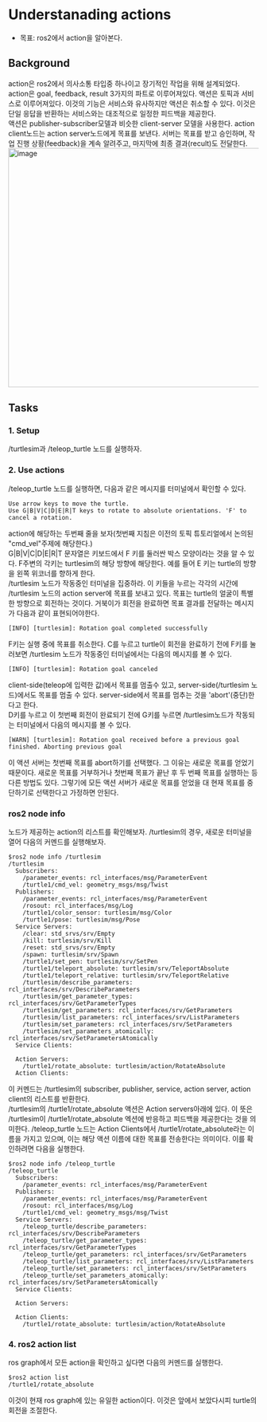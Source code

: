 # Understanading actions
* 목표: ros2에서 action을 알아본다.

## Background
action은 ros2에서 의사소통 타입중 하나이고 장기적인 작업을 위해 설계되었다. action은 goal, feedback, result 3가지의 파트로 이루어져있다. 액션은 토픽과 서비스로 이루어져있다. 이것의 기능은 서비스와 유사하지만 액션은 취소할 수 있다. 이것은 단일 응답을 반환하는 서비스와는 대조적으로 일정한 피드백을 제공한다.       
액션은 publisher-subscriber모델과 비슷한 client-server 모델을 사용한다. action client노드는 action server노드에게 목표를 보낸다. 서버는 목표를 받고 승인하며, 작업 진행 상황(feedback)을 계속 알려주고, 마지막에 최종 결과(recult)도 전달한다.     
<img width="854" height="480" alt="image" src="https://github.com/user-attachments/assets/bdf1fdbb-f937-48d2-a2db-4d0ad9ff17d6" />     
## Tasks
### 1. Setup
/turtlesim과 /teleop_turtle 노드를 실행하자.    
### 2. Use actions
/teleop_turtle 노드를 실행하면, 다음과 같은 메시지를 터미널에서 확인할 수 있다.    
```
Use arrow keys to move the turtle.
Use G|B|V|C|D|E|R|T keys to rotate to absolute orientations. 'F' to cancel a rotation.
```
action에 해당하는 두번째 줄을 보자(첫번째 지침은 이전의 토픽 튜토리얼에서 논의된 "cmd_vel"주제에 해당한다.)       
G|B|V|C|D|E|R|T 문자열은 키보드에서 F 키를 둘러싼 박스 모양이라는 것을 알 수 있다. F주변의 각키는 turtlesim의 해당 방향에 해당한다. 예를 들어 E 키는 turtle의 방향을 왼쪽 위코너를 향하게 한다.        
/turtlesim 노드가 작동중인 터미널을 집중하라. 이 키들을 누르는 각각의 시간에 /turtlesim 노드의 action server에 목표를 보내고 있다. 목표는 turtle의 얼굴이 특별한 방향으로 회전하는 것이다. 거북이가 회전을 완료하면 목표 결과를 전달하는 메시지가 다음과 같이 표현되어야한다. 

```
[INFO] [turtlesim]: Rotation goal completed successfully
```    
F키는 실행 중에 목표를 취소한다. C를 누르고 turtle이 회전을 완료하기 전에 F키를 눌러보면 /turtlesim 노드가 작동중인 터미널에서는 다음의 메시지를 볼 수 있다.    
```
[INFO] [turtlesim]: Rotation goal canceled
```
client-side(teleop에 입력한 값)에서 목표를 멈출수 있고, server-side(/turtlesim 노드)에서도 목표를 멈출 수 있다. server-side에서 목표를 멈추는 것을 'abort'(중단)한다고 한다.      
D키를 누르고 이 첫번째 회전이 완료되기 전에 G키를 누르면 /turtlesim노드가 작동되는 터미널에서 다음의 메시지를 볼 수 있다.    
```
[WARN] [turtlesim]: Rotation goal received before a previous goal finished. Aborting previous goal
```
이 액션 서버는 첫번째 목표를 abort하기를 선택했다. 그 이유는 새로운 목표를 얻었기 때문이다. 새로운 목표를 거부하거나 첫번째 목표가 끝난 후 두 번째 목표를 실행하는 등 다른 방법도 있다. 그렇기에 모든 액션 서버가 새로운 목표를 얻었을 대 현재 목표를 중단하기로 선택한다고 가정하면 안된다.     
### ros2 node info 
노드가 제공하는 action의 리스트를 확인해보자. /turtlesim의 경우, 새로운 터미널을 열어 다음의 커멘드를 실행해보자.    
```
$ros2 node info /turtlesim
/turtlesim
  Subscribers:
    /parameter_events: rcl_interfaces/msg/ParameterEvent
    /turtle1/cmd_vel: geometry_msgs/msg/Twist
  Publishers:
    /parameter_events: rcl_interfaces/msg/ParameterEvent
    /rosout: rcl_interfaces/msg/Log
    /turtle1/color_sensor: turtlesim/msg/Color
    /turtle1/pose: turtlesim/msg/Pose
  Service Servers:
    /clear: std_srvs/srv/Empty
    /kill: turtlesim/srv/Kill
    /reset: std_srvs/srv/Empty
    /spawn: turtlesim/srv/Spawn
    /turtle1/set_pen: turtlesim/srv/SetPen
    /turtle1/teleport_absolute: turtlesim/srv/TeleportAbsolute
    /turtle1/teleport_relative: turtlesim/srv/TeleportRelative
    /turtlesim/describe_parameters: rcl_interfaces/srv/DescribeParameters
    /turtlesim/get_parameter_types: rcl_interfaces/srv/GetParameterTypes
    /turtlesim/get_parameters: rcl_interfaces/srv/GetParameters
    /turtlesim/list_parameters: rcl_interfaces/srv/ListParameters
    /turtlesim/set_parameters: rcl_interfaces/srv/SetParameters
    /turtlesim/set_parameters_atomically: rcl_interfaces/srv/SetParametersAtomically
  Service Clients:

  Action Servers:
    /turtle1/rotate_absolute: turtlesim/action/RotateAbsolute
  Action Clients:
```
이 커멘드는 /turtlesim의 subscriber, publisher, service, action server, action client의 리스트를 반환한다.     
/turtlesim의 /turtle1/rotate_absolute 액션은 Action servers아래에 있다. 이 뜻은 /turtlesim이 /turtle1/rotate_absolute 엑션에 반응하고 피드백을 제공한다는 것을 의미한다. /teleop_turtle 노드는 Action Clients에서 /turtle1/rotate_absolute라는 이름을 가지고 있으며, 이는 해당 액션 이름에 대한 목표를 전송한다는 의미이다. 이를 확인하려면 다음을 실행한다.     
```
$ros2 node info /teleop_turtle
/teleop_turtle
  Subscribers:
    /parameter_events: rcl_interfaces/msg/ParameterEvent
  Publishers:
    /parameter_events: rcl_interfaces/msg/ParameterEvent
    /rosout: rcl_interfaces/msg/Log
    /turtle1/cmd_vel: geometry_msgs/msg/Twist
  Service Servers:
    /teleop_turtle/describe_parameters: rcl_interfaces/srv/DescribeParameters
    /teleop_turtle/get_parameter_types: rcl_interfaces/srv/GetParameterTypes
    /teleop_turtle/get_parameters: rcl_interfaces/srv/GetParameters
    /teleop_turtle/list_parameters: rcl_interfaces/srv/ListParameters
    /teleop_turtle/set_parameters: rcl_interfaces/srv/SetParameters
    /teleop_turtle/set_parameters_atomically: rcl_interfaces/srv/SetParametersAtomically
  Service Clients:

  Action Servers:

  Action Clients:
    /turtle1/rotate_absolute: turtlesim/action/RotateAbsolute
```
### 4. ros2 action list
ros graph에서 모든 action을 확인하고 싶다면 다음의 커멘드를 실행한다.    
```
$ros2 action list
/turtle1/rotate_absolute
```
이것이 현재 ros graph에 있는 유일한 action이다. 이것은 앞에서 보았다시피 turtle의 회전을 조절한다. 
